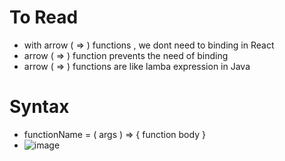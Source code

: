 # To Read
* with arrow ( => ) functions , we dont need to binding in React
* arrow ( => ) function prevents the need of binding
* arrow ( => ) functions are like lamba expression in Java

# Syntax
* functionName = ( args ) => { function body } 
* ![image](https://user-images.githubusercontent.com/7721150/166092889-87fa1d31-e243-4803-900c-fe43aabc312c.png)

